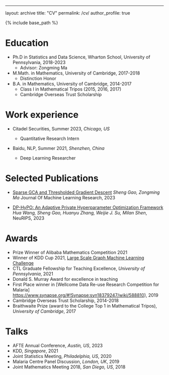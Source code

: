 ---
layout: archive
title: "CV"
permalink: /cv/
author_profile: true


{% include base_path %}

Education
======
* Ph.D in Statistics and Data Science, Wharton School, University of Pennsylvania, 2018-2023
  * Advisor: Zongming Ma
* M.Math. in Mathematics, University of Cambridge, 2017-2018
  * Distinction Honor
* B.A. in Mathematics, University of Cambridge, 2014-2017
  * Class I in Mathematical Tripos (2015, 2016, 2017)
  * Cambridge Overseas Trust Scholarship

Work experience
======
* Citadel Securities, Summer 2023, *Chicago, US*
  * Quantitative Research Intern

* Baidu, NLP, Summer 2021, *Shenzhen, China*
  * Deep Learning Researcher
  

Selected Publications
======
* [Sparse GCA and Thresholded Gradient Descent](https://www.jmlr.org/papers/v24/21-0745.html)
*Sheng Gao, Zongming Ma* Journal Of Machine Learning Research, 2023

* [DP-HyPO: An Adaptive Private Hyperparameter Optimization Framework](https://arxiv.org/abs/2306.05734)
*Hua Wang, Sheng Gao, Huanyu Zhang, Weijie J. Su, Milan Shen*, NeuRIPS, 2023

  
Awards
======
* Prize Winner of Alibaba Mathematics Competition 2021
* Winner of KDD Cup 2021, [Large Scale Graph Machine Learning Challenge](https://ogb.stanford.edu/kddcup2021/results/)
* CTL Graduate Fellowship for Teaching Excellence, *University of Pennsylvania*, 2021
* Donald S. Murray Award for excellence in teaching
* First Place winner in  [Wellcome Data Re-use Research Competition for Malaria] https://www.synapse.org/#!Synapse:syn18379247/wiki/588810), 2019 
* Cambridge Overseas Trust Scholarship, 2014-2018
* Braithwaite Prize (award to the College Top 1 in Mathematical Tripos), *University of Cambridge*, 2017

Talks
======
* AFTE Annual Conference, *Austin, US*, 2023
* KDD, *Singapore*, 2021
* Joint Statistics Meeting, *Philadelphia, US*, 2020
* Malaria Centre Panel Discussion, *London, UK*, 2019 
* Joint Mathematics Meeting 2018, *San Diego, US*, 2018

<!-- Talks
======
  <ul>{% for post in site.talks %}
    {% include archive-single-talk-cv.html %}
  {% endfor %}</ul> -->
  

